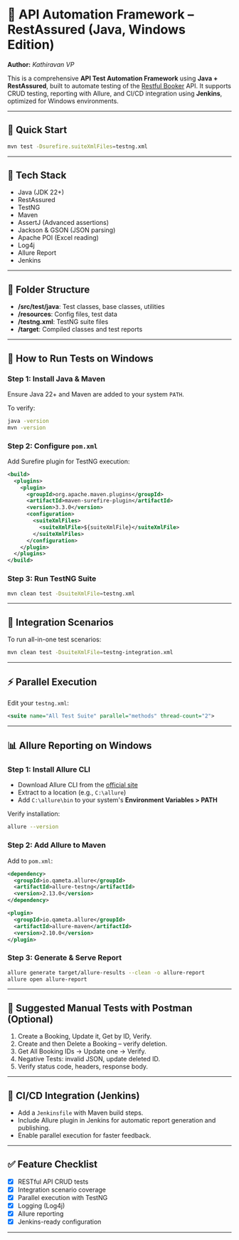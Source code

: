
# 🧪 API Automation Framework – RestAssured (Java, Windows Edition)

**Author:** *Kathiravan VP*

This is a comprehensive **API Test Automation Framework** using **Java + RestAssured**, built to automate testing of the [Restful Booker](https://restful-booker.herokuapp.com/) API. It supports CRUD testing, reporting with Allure, and CI/CD integration using **Jenkins**, optimized for Windows environments.

---

## 🚀 Quick Start

```bash
mvn test -Dsurefire.suiteXmlFiles=testng.xml
```

---

## 🧰 Tech Stack

- Java (JDK 22+)
- RestAssured
- TestNG
- Maven
- AssertJ (Advanced assertions)
- Jackson & GSON (JSON parsing)
- Apache POI (Excel reading)
- Log4j
- Allure Report
- Jenkins

---

## 📁 Folder Structure

- **/src/test/java**: Test classes, base classes, utilities
- **/resources**: Config files, test data
- **/testng.xml**: TestNG suite files
- **/target**: Compiled classes and test reports

---

## 🧪 How to Run Tests on Windows

### Step 1: Install Java & Maven

Ensure Java 22+ and Maven are added to your system `PATH`.

To verify:

```bash
java -version
mvn -version
```

### Step 2: Configure `pom.xml`

Add Surefire plugin for TestNG execution:

```xml
<build>
  <plugins>
    <plugin>
      <groupId>org.apache.maven.plugins</groupId>
      <artifactId>maven-surefire-plugin</artifactId>
      <version>3.3.0</version>
      <configuration>
        <suiteXmlFiles>
          <suiteXmlFile>${suiteXmlFile}</suiteXmlFile>
        </suiteXmlFiles>
      </configuration>
    </plugin>
  </plugins>
</build>
```

### Step 3: Run TestNG Suite

```bash
mvn clean test -DsuiteXmlFile=testng.xml
```

---

## 🧪 Integration Scenarios

To run all-in-one test scenarios:

```bash
mvn clean test -DsuiteXmlFile=testng-integration.xml
```

---

## ⚡ Parallel Execution

Edit your `testng.xml`:

```xml
<suite name="All Test Suite" parallel="methods" thread-count="2">
```

---

## 📊 Allure Reporting on Windows

### Step 1: Install Allure CLI

- Download Allure CLI from the [official site](https://github.com/allure-framework/allure2/releases)
- Extract to a location (e.g., `C:\allure`)
- Add `C:\allure\bin` to your system's **Environment Variables > PATH**

Verify installation:

```bash
allure --version
```

### Step 2: Add Allure to Maven

Add to `pom.xml`:

```xml
<dependency>
  <groupId>io.qameta.allure</groupId>
  <artifactId>allure-testng</artifactId>
  <version>2.13.0</version>
</dependency>

<plugin>
  <groupId>io.qameta.allure</groupId>
  <artifactId>allure-maven</artifactId>
  <version>2.10.0</version>
</plugin>
```

### Step 3: Generate & Serve Report

```bash
allure generate target/allure-results --clean -o allure-report
allure open allure-report
```

---

## 🧪 Suggested Manual Tests with Postman (Optional)

1. Create a Booking, Update it, Get by ID, Verify.
2. Create and then Delete a Booking – verify deletion.
3. Get All Booking IDs → Update one → Verify.
4. Negative Tests: invalid JSON, update deleted ID.
5. Verify status code, headers, response body.

---

## 🔁 CI/CD Integration (Jenkins)

- Add a `Jenkinsfile` with Maven build steps.
- Include Allure plugin in Jenkins for automatic report generation and publishing.
- Enable parallel execution for faster feedback.

---

## ✅ Feature Checklist

- [x] RESTful API CRUD tests
- [x] Integration scenario coverage
- [x] Parallel execution with TestNG
- [x] Logging (Log4j)
- [x] Allure reporting
- [x] Jenkins-ready configuration

---


